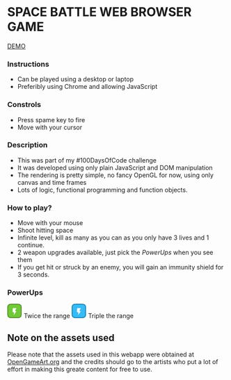 # SPACE BATTLE WEB BROWSER GAME

[DEMO](https://spacebattle-2040.herokuapp.com/)

### Instructions
- Can be played using a desktop or laptop
- Preferibly using Chrome and allowing JavaScript

### Constrols
- Press spame key to fire
- Move with your cursor

### Description
- This was part of my #100DaysOfCode challenge
- It was developed using only plain JavaScript and DOM manipulation
- The rendering is pretty simple, no fancy OpenGL for now, using only canvas and time frames
- Lots of logic, functional programming and function objects.

### How to play?
- Move with your mouse
- Shoot hitting space
- Infinite level, kill as many as you can as you only have 3 lives and 1 continue.
- 2 weapon upgrades available, just pick the *PowerUps* when you see them
- If you get hit or struck by an enemy, you will gain an immunity shield for 3 seconds.

### PowerUps

![PowerUps](/public/images/powerupGreen_bolt.png) Twice the range
![PowerUps](/public/images/powerupBlue_bolt.png) Triple the range

## Note on the assets used
Please note that the assets used in this webapp were obtained at [OpenGameArt.org](https://opengameart.org/) and the credits should go to the artists who put a lot of effort in making this greate content for free to use.
